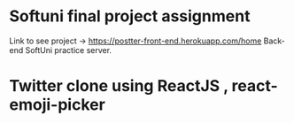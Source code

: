# Softuni final project assignment
Link to see project -> https://postter-front-end.herokuapp.com/home
Back-end SoftUni practice server.

# Twitter clone using ReactJS , react-emoji-picker
